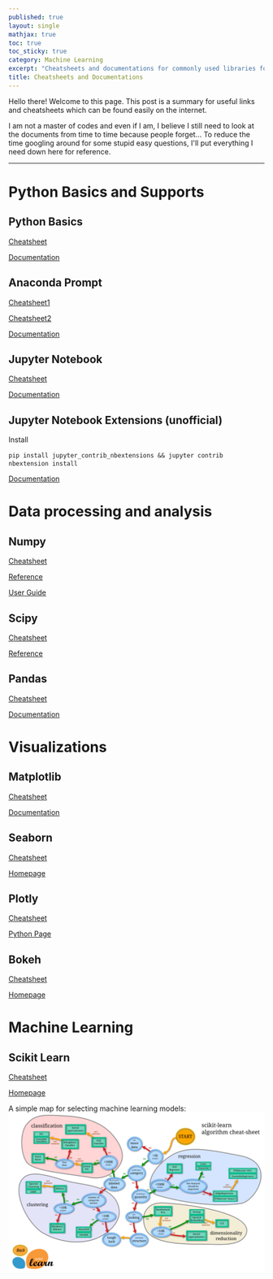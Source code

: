 ```yaml
---
published: true
layout: single
mathjax: true
toc: true
toc_sticky: true
category: Machine Learning
excerpt: "Cheatsheets and documentations for commonly used libraries for data science projects"
title: Cheatsheets and Documentations
---
```


Hello there! Welcome to this page. This post is a summary for useful links and cheatsheets which can be found easily on the internet.

I am not a master of codes and even if I am, I believe I still need to look at the documents from time to time because people forget... To reduce the time googling around for some stupid easy questions, I'll put everything I need down here for reference.

-------

# Python Basics and Supports

## Python Basics
[Cheatsheet](/images/cheat_sheet/dataCamp/python_basics.pdf)

[Documentation](https://www.python.org/doc/)

## Anaconda Prompt
[Cheatsheet1](/images/cheat_sheet/conda-cheatsheet.pdf)

[Cheatsheet2](https://kapeli.com/cheat_sheets/Conda.docset/Contents/Resources/Documents/index)

[Documentation](https://conda.io/docs/)

## Jupyter Notebook
[Cheatsheet](/images/cheat_sheet/dataCamp/Jupyter_Notebook.pdf)

[Documentation](https://jupyter-notebook.readthedocs.io/en/stable/)

## Jupyter Notebook Extensions (unofficial)

Install
```
pip install jupyter_contrib_nbextensions && jupyter contrib nbextension install
```
[Documentation](https://jupyter-contrib-nbextensions.readthedocs.io/en/latest/)


# Data processing and analysis

## Numpy
[Cheatsheet](/images/cheat_sheet/dataCamp/NumPy_Basics.pdf)

[Reference](https://docs.scipy.org/doc/numpy/reference/)

[User Guide](https://docs.scipy.org/doc/numpy/user/)

## Scipy
[Cheatsheet](/images/cheat_sheet/dataCamp/SciPy_Linear_Algebra.pdf)

[Reference](https://docs.scipy.org/doc/scipy/reference/)


## Pandas
[Cheatsheet](/images/cheat_sheet/dataCamp/Pandas_Basics.pdf)

[Documentation](https://pandas.pydata.org/pandas-docs/stable/)

# Visualizations

## Matplotlib
[Cheatsheet](/images/cheat_sheet/dataCamp/Matplotlib.pdf)

[Documentation](https://matplotlib.org/contents.html#)

## Seaborn
[Cheatsheet](/images/cheat_sheet/dataCamp/Seaborn.pdf)

[Homepage](https://seaborn.pydata.org/)

## Plotly
[Cheatsheet](/images/cheat_sheet/cheat_sheet_Plotly.pdf)

[Python Page](https://plot.ly/python/)


## Bokeh
[Cheatsheet](/images/cheat_sheet/dataCamp/Bokeh.pdf)

[Homepage](https://bokeh.pydata.org/en/latest/)

# Machine Learning

## Scikit Learn
[Cheatsheet](/images/cheat_sheet/dataCamp/Scikit_Learn.pdf)

[Homepage](https://scikit-learn.org/stable/documentation.html)

A simple map for selecting machine learning models:
![scikit_learn_map](/images/cheat_sheet/Scikit_learn_map.png)



